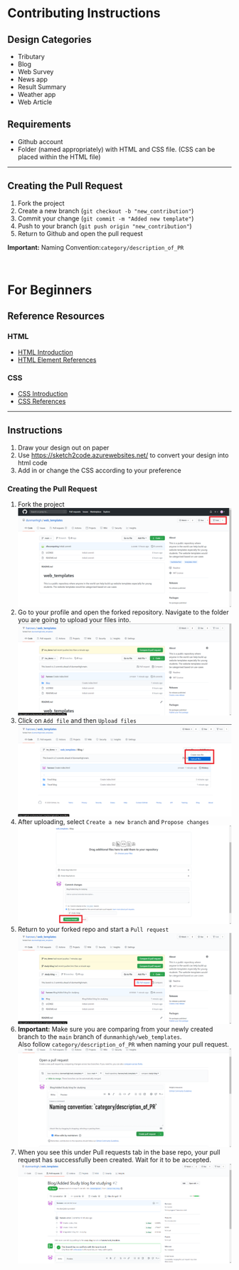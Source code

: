 # Contributing Instructions

## Design Categories

- Tributary
- Blog
- Web Survey
- News app
- Result Summary
- Weather app
- Web Article

## Requirements

- Github account
- Folder (named appropriately) with HTML and CSS file. (CSS can be placed within the HTML file)

---

## Creating the Pull Request

1. Fork the project
2. Create a new branch (`git checkout -b "new_contribution"`)
3. Commit your change (`git commit -m "Added new template"`)
4. Push to your branch (`git push origin "new_contribution"`)
5. Return to Github and open the pull request

**Important:** Naming Convention:`category/description_of_PR`

<br>

# For Beginners

## Reference Resources

### HTML

- [HTML Introduction](https://www.w3schools.com/html/html_intro.asp)
- [HTML Element References](https://www.w3schools.com/tags/)

### CSS

- [CSS Introduction](https://www.w3schools.com/css/css_intro.asp)
- [CSS References](https://www.w3schools.com/cssref/)

---

## Instructions

1. Draw your design out on paper
2. Use <https://sketch2code.azurewebsites.net/> to convert your design into html code
3. Add in or change the CSS according to your preference

### Creating the Pull Request

1. Fork the project
![ins_fork.png](img/ins_fork.png)
2. Go to your profile and open the forked repository. Navigate to the folder you are going to upload your files into.
![ins_nav.png](img/ins_nav.png)
3. Click on `Add file` and then `Upload files`
![ins_upload.png](img/ins_upload1.png)
4. After uploading, select `Create a new branch` and `Propose changes`
![ins_upload2.png](img/ins_upload2.png)
5. Return to your forked repo and start a `Pull request`
![ins_pr1.png](img/ins_pr1.png)
6. **Important:** Make sure you are comparing from your newly created branch to the `main` branch of `dunmanhigh/web_templates`.<br>
Also follow `category/description_of_PR` when naming your pull request.
![ins_pr2.png](img/ins_pr2.png)
7. When you see this under Pull requests tab in the base repo, your pull request has successfully been created. Wait for it to be accepted.
![ins_pr3.png](img/ins_pr3.png)

